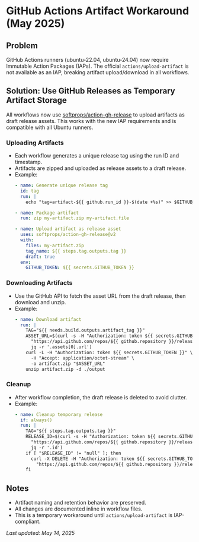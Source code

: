 # GitHub Actions Artifact Workaround (May 2025)

## Problem
GitHub Actions runners (ubuntu-22.04, ubuntu-24.04) now require Immutable Action Packages (IAPs). The official `actions/upload-artifact` is not available as an IAP, breaking artifact upload/download in all workflows.

## Solution: Use GitHub Releases as Temporary Artifact Storage

All workflows now use [softprops/action-gh-release](https://github.com/softprops/action-gh-release) to upload artifacts as draft release assets. This works with the new IAP requirements and is compatible with all Ubuntu runners.

### Uploading Artifacts
- Each workflow generates a unique release tag using the run ID and timestamp.
- Artifacts are zipped and uploaded as release assets to a draft release.
- Example:
  ```yaml
  - name: Generate unique release tag
    id: tag
    run: |
      echo "tag=artifact-${{ github.run_id }}-$(date +%s)" >> $GITHUB_OUTPUT

  - name: Package artifact
    run: zip my-artifact.zip my-artifact.file

  - name: Upload artifact as release asset
    uses: softprops/action-gh-release@v2
    with:
      files: my-artifact.zip
      tag_name: ${{ steps.tag.outputs.tag }}
      draft: true
    env:
      GITHUB_TOKEN: ${{ secrets.GITHUB_TOKEN }}
  ```

### Downloading Artifacts
- Use the GitHub API to fetch the asset URL from the draft release, then download and unzip.
- Example:
  ```yaml
  - name: Download artifact
    run: |
      TAG="${{ needs.build.outputs.artifact_tag }}"
      ASSET_URL=$(curl -s -H "Authorization: token ${{ secrets.GITHUB_TOKEN }}" \
        "https://api.github.com/repos/${{ github.repository }}/releases/tags/$TAG" | \
        jq -r '.assets[0].url')
      curl -L -H "Authorization: token ${{ secrets.GITHUB_TOKEN }}" \
        -H "Accept: application/octet-stream" \
        -o artifact.zip "$ASSET_URL"
      unzip artifact.zip -d ./output
  ```

### Cleanup
- After workflow completion, the draft release is deleted to avoid clutter.
- Example:
  ```yaml
  - name: Cleanup temporary release
    if: always()
    run: |
      TAG="${{ steps.tag.outputs.tag }}"
      RELEASE_ID=$(curl -s -H "Authorization: token ${{ secrets.GITHUB_TOKEN }}" \
        "https://api.github.com/repos/${{ github.repository }}/releases/tags/$TAG" | \
        jq -r '.id')
      if [ "$RELEASE_ID" != "null" ]; then
        curl -X DELETE -H "Authorization: token ${{ secrets.GITHUB_TOKEN }}" \
          "https://api.github.com/repos/${{ github.repository }}/releases/$RELEASE_ID"
      fi
  ```

## Notes
- Artifact naming and retention behavior are preserved.
- All changes are documented inline in workflow files.
- This is a temporary workaround until `actions/upload-artifact` is IAP-compliant.

_Last updated: May 14, 2025_
